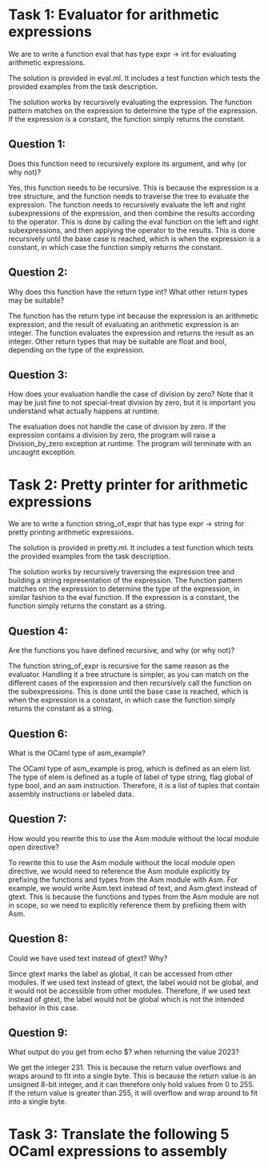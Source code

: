 # Task 1: Evaluator for arithmetic expressions

We are to write a function eval that has type expr -> int for evaluating arithmetic expressions.

The solution is provided in eval.ml. It includes a test function which tests the provided examples from the task description.

The solution works by recursively evaluating the expression. The function pattern matches on the expression to determine the type of the expression. If the expression is a constant, the function simply returns the constant.

## Question 1:
Does this function need to recursively explore its argument, and why (or why not)?

Yes, this function needs to be recursive. This is because the expression is a tree structure, and the function needs to traverse the tree to evaluate the expression. The function needs to recursively evaluate the left and right subexpressions of the expression, and then combine the results according to the operator. This is done by calling the eval function on the left and right subexpressions, and then applying the operator to the results. This is done recursively until the base case is reached, which is when the expression is a constant, in which case the function simply returns the constant.

## Question 2:
Why does this function have the return type int? What other return types may be suitable?

The function has the return type int because the expression is an arithmetic expression, and the result of evaluating an arithmetic expression is an integer. The function evaluates the expression and returns the result as an integer. Other return types that may be suitable are float and bool, depending on the type of the expression. 

## Question 3:
How does your evaluation handle the case of division by zero? Note that it may be just fine to not special-treat division by zero, but it is important you understand what actually happens at runtime.

The evaluation does not handle the case of division by zero. If the expression contains a division by zero, the program will raise a Division_by_zero exception at runtime. The program will terminate with an uncaught exception.

# Task 2: Pretty printer for arithmetic expressions

We are to write a function string_of_expr that has type expr -> string for pretty printing arithmetic expressions.

The solution is provided in pretty.ml. It includes a test function which tests the provided examples from the task description.

The solution works by recursively traversing the expression tree and building a string representation of the expression. The function pattern matches on the expression to determine the type of the expression, in similar fashion to the eval function. If the expression is a constant, the function simply returns the constant as a string. 

## Question 4:
Are the functions you have defined recursive, and why (or why not)?

The function string_of_expr is recursive for the same reason as the evaluator. Handling it a tree structure is simpler, as you can match on the different cases of the expression and then recursively call the function on the subexpressions. This is done until the base case is reached, which is when the expression is a constant, in which case the function simply returns the constant as a string.

## Question 6:
What is the OCaml type of asm_example?

The OCaml type of asm_example is prog, which is defined as an elem list. The type of elem is defined as a tuple of label of type string, flag global of type bool, and an asm instruction. Therefore, it is a list of tuples that contain assembly instructions or labeled data. 

## Question 7:
How would you rewrite this to use the Asm module without the local module open directive?

To rewrite this to use the Asm module without the local module open directive, we would need to reference the Asm module explicitly by prefixing the functions and types from the Asm module with Asm. For example, we would write Asm.text instead of text, and Asm.gtext instead of gtext. This is because the functions and types from the Asm module are not in scope, so we need to explicitly reference them by prefixing them with Asm.

## Question 8:
Could we have used text instead of gtext? Why?

Since gtext marks the label as global, it can be accessed from other modules. If we used text instead of gtext, the label would not be global, and it would not be accessible from other modules. Therefore, if we used text instead of gtext, the label would not be global which is not the intended behavior in this case.

## Question 9:
What output do you get from echo $? when returning the value 2023?

We get the integer 231. This is because the return value overflows and wraps around to fit into a single byte. This is because the return value is an unsigned 8-bit integer, and it can therefore only hold values from 0 to 255. If the return value is greater than 255, it will overflow and wrap around to fit into a single byte.

# Task 3: Translate the following 5 OCaml expressions to assembly
